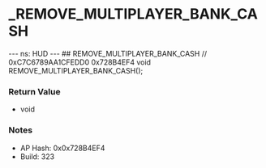 # _REMOVE_MULTIPLAYER_BANK_CASH

--- ns: HUD --- ## REMOVE_MULTIPLAYER_BANK_CASH  // 0xC7C6789AA1CFEDD0 0x728B4EF4 void REMOVE_MULTIPLAYER_BANK_CASH();

### Return Value
* void

### Notes
* AP Hash: 0x0x728B4EF4
* Build: 323


